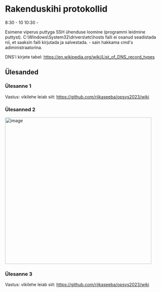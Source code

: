 # Rakenduskihi protokollid

8:30 - 10
10:30 - 

Esimene viperus puttyga SSH ühenduse loomine (programmi leidmine puttyst). 
C:\Windows\System32\drivers\etc\hosts faili ei osanud seadistada nii, et saaksin faili kirjutada ja salvestada. - sain hakkama cmd's adiministraatorina.

DNS'i kirjete tabel: https://en.wikipedia.org/wiki/List_of_DNS_record_types

## Ülesanded

### Ülesanne 1
Vastus: vikilehe leiab siit: https://github.com/riikaseeba/opsys2023/wiki

### Ülesanned 2
<img width="481" alt="image" src="https://github.com/riikaseeba/opsys2023/assets/144622934/59ad0d39-fcf4-4e69-9bdf-12c114205776">

### Ülesanne 3
Vastus: vikilehe leiab siit: https://github.com/riikaseeba/opsys2023/wiki
